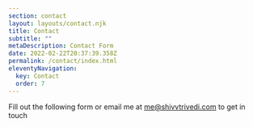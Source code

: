 ```yaml
---
section: contact
layout: layouts/contact.njk
title: Contact
subtitle: ""
metaDescription: Contact Form
date: 2022-02-22T20:37:39.358Z
permalink: /contact/index.html
eleventyNavigation:
  key: Contact
  order: 7
---
```

Fill out the following form or email me at [me@shivvtrivedi.com](mailto:me@shivvtrivedi.com) to get in touch